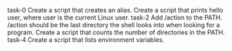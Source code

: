 task-0 Create a script that creates an alias.
Create a script that prints hello user, where user is the current Linux user.
task-2 Add /action to the PATH. /action should be the last directory the shell looks into when looking for a program.
Create a script that counts the number of directories in the PATH.
task-4 Create a script that lists environment variables.
